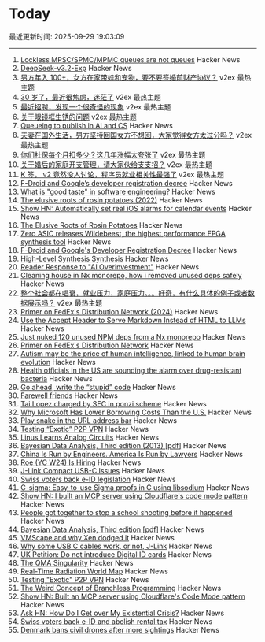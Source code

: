 # Today

最近更新时间: 2025-09-29 19:03:09

--- 
1. [Lockless MPSC/SPMC/MPMC queues are not queues](https://alexsaveau.dev/blog/opinions/performance/lockness/lockless-queues-are-not-queues) Hacker News
2. [DeepSeek-v3.2-Exp](https://github.com/deepseek-ai/DeepSeek-V3.2-Exp) Hacker News
3. [男方年入 100+，女方在家带娃和宠物，要不要签婚前财产协议？](https://www.v2ex.com/t/1162638) v2ex 最热主题
4. [30 岁了，最近很焦虑，迷茫了](https://www.v2ex.com/t/1162633) v2ex 最热主题
5. [最近招聘，发现一个很奇怪的现象](https://www.v2ex.com/t/1162599) v2ex 最热主题
6. [关于眼镜框生锈的问题](https://www.v2ex.com/t/1162514) v2ex 最热主题
7. [Queueing to publish in AI and CS](https://damaru2.github.io/general/queueing_to_publish_in_AI_or_CS/) Hacker News
8. [夫妻在国外生活，男方坚持回国女方不想回，大家觉得女方太过分吗？](https://www.v2ex.com/t/1162608) v2ex 最热主题
9. [你们社保每个月扣多少？这几年涨幅太夸张了](https://www.v2ex.com/t/1162556) v2ex 最热主题
10. [关于婚后的家庭开支管理，请大家伙给支支招？](https://www.v2ex.com/t/1162543) v2ex 最热主题
11. [K 签， v2 竟然没人讨论，程序员就业相关性最强了](https://www.v2ex.com/t/1162528) v2ex 最热主题
12. [F-Droid and Google’s developer registration decree](https://f-droid.org/2025/09/29/google-developer-registration-decree.html) Hacker News
13. [What is "good taste" in software engineering?](https://www.seangoedecke.com/taste/) Hacker News
14. [The elusive roots of rosin potatoes (2022)](https://bittersoutherner.com/feature/2022/the-elusive-roots-of-rosin-potatoes) Hacker News
15. [Show HN: Automatically set real iOS alarms for calendar events](https://apps.apple.com/us/app/reminders-alarms-beacon/id6752361800) Hacker News
16. [The Elusive Roots of Rosin Potatoes](https://bittersoutherner.com/feature/2022/the-elusive-roots-of-rosin-potatoes) Hacker News
17. [Zero ASIC releases Wildebeest, the highest performance FPGA synthesis tool](https://www.zeroasic.com/blog/wildebeest-launch) Hacker News
18. [F-Droid and Google's Developer Registration Decree](https://f-droid.org/2025/09/29/google-developer-registration-decree.html) Hacker News
19. [High-Level Synthesis Synthesis](https://stefanabikaram.com/writing/hls-synthesis/) Hacker News
20. [Reader Response to "AI Overinvestment"](https://www.mbi-deepdives.com/reader-response-to-ai-overinvestment/) Hacker News
21. [Cleaning house in Nx monorepo, how i removed unused deps safely](https://johnjames.blog/posts/cleaning-house-in-nx-monorepo-how-i-removed-120-unused-deps-safely) Hacker News
22. [整个社会都在唱衰，就业压力，家庭压力。。。好奇，有什么具体的例子或者数据展示吗？](https://www.v2ex.com/t/1162536) v2ex 最热主题
23. [Primer on FedEx's Distribution Network (2024)](https://ontheseams.substack.com/p/a-brief-primer-on-fedexs-distribution) Hacker News
24. [Use the Accept Header to Serve Markdown Instead of HTML to LLMs](https://www.skeptrune.com/posts/use-the-accept-header-to-serve-markdown-instead-of-html-to-llms/) Hacker News
25. [Just nuked 120 unused NPM deps from a Nx monorepo](https://johnjames.blog/posts/cleaning-house-in-nx-monorepo-how-i-removed-120-unused-deps-safely) Hacker News
26. [Primer on FedEx's Distribution Network](https://ontheseams.substack.com/p/a-brief-primer-on-fedexs-distribution) Hacker News
27. [Autism may be the price of human intelligence, linked to human brain evolution](https://academic.oup.com/mbe/article/42/9/msaf189/8245036?login=false) Hacker News
28. [Health officials in the US are sounding the alarm over drug-resistant bacteria](https://www.aljazeera.com/news/2025/9/24/what-are-nightmare-bacteria-and-why-are-infections-rising-in-the-us) Hacker News
29. [Go ahead, write the “stupid” code](https://spikepuppet.io/posts/write-the-stupid-code/) Hacker News
30. [Farewell friends](https://humbledollar.com/forum/farewell-friends/) Hacker News
31. [Tai Lopez charged by SEC in ponzi scheme](https://www.sec.gov/enforcement-litigation/litigation-releases/lr-26413) Hacker News
32. [Why Microsoft Has Lower Borrowing Costs Than the U.S.](https://www.wsj.com/finance/investing/why-microsoft-has-lower-borrowing-costs-than-the-u-s-de841633) Hacker News
33. [Play snake in the URL address bar](https://demian.ferrei.ro/snake/) Hacker News
34. [Testing “Exotic” P2P VPN](https://blog.nommy.moe/blog/exotic-mesh-vpn/) Hacker News
35. [Linus Learns Analog Circuits](https://github.com/torvalds/GuitarPedal) Hacker News
36. [Bayesian Data Analysis, Third edition (2013) [pdf]](https://sites.stat.columbia.edu/gelman/book/BDA3.pdf) Hacker News
37. [China Is Run by Engineers. America Is Run by Lawyers](https://freakonomics.com/podcast/china-is-run-by-engineers-america-is-run-by-lawyers/) Hacker News
38. [Roe (YC W24) Is Hiring](https://news.ycombinator.com/item?id=45407951) Hacker News
39. [J-Link Compact USB-C Issues](https://alvarop.com/2025/09/j-link-compact-usb-c-issues/) Hacker News
40. [Swiss voters back e-ID legislation](https://www.admin.ch/gov/en/start/documentation/votes/20250928/e-id-act.html) Hacker News
41. [C-sigma: Easy-to-use Sigma proofs in C using libsodium](https://github.com/jedisct1/c-sigma) Hacker News
42. [Show HN: I built an MCP server using Cloudflare's code mode pattern](https://github.com/jx-codes/codemode-mcp) Hacker News
43. [People got together to stop a school shooting before it happened](https://www.nytimes.com/2025/09/27/nyregion/mass-shooting-prevention.html) Hacker News
44. [Bayesian Data Analysis, Third edition [pdf]](https://sites.stat.columbia.edu/gelman/book/BDA3.pdf) Hacker News
45. [VMScape and why Xen dodged it](https://virtualize.sh/blog/vmscape-and-why-xen-dodged-it/) Hacker News
46. [Why some USB C cables work, or not, J-Link](https://alvarop.com/2025/09/j-link-compact-usb-c-issues/) Hacker News
47. [UK Petition: Do not introduce Digital ID cards](https://petition.parliament.uk/petitions/730194) Hacker News
48. [The QMA Singularity](https://scottaaronson.blog/?p=9183) Hacker News
49. [Real-Time Radiation World Map](https://www.gmcmap.com/) Hacker News
50. [Testing "Exotic" P2P VPN](https://blog.nommy.moe/blog/exotic-mesh-vpn/) Hacker News
51. [The Weird Concept of Branchless Programming](https://sanixdk.xyz/blogs/the-weird-concept-of-branchless-programming) Hacker News
52. [Show HN: Built an MCP server using Cloudflare's Code Mode pattern](https://github.com/jx-codes/codemode-mcp) Hacker News
53. [Ask HN: How Do I Get over My Existential Crisis?](https://news.ycombinator.com/item?id=45405977) Hacker News
54. [Swiss voters back e-ID and abolish rental tax](https://www.swissinfo.ch/eng/swiss-politics/swiss-voters-have-decided-on-electronic-id-and-abolishing-rental-tax/90057432) Hacker News
55. [Denmark bans civil drones after more sightings](https://www.dw.com/en/denmark-bans-civil-drones-after-more-sightings/a-74166973) Hacker News
